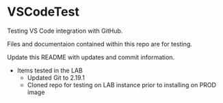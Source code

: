 # VSCodeTest
Testing VS Code integration with GitHub.

Files and documentaion contained within this repo are for testing. 

Update this README with updates and commit information.

* Items tested in the LAB
  * Updated Git to 2.19.1
  * Cloned repo for testing on LAB instance prior to installing on PROD image
